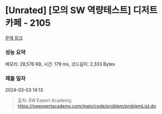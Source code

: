 # [Unrated] [모의 SW 역량테스트] 디저트 카페 - 2105 

[문제 링크](https://swexpertacademy.com/main/code/problem/problemDetail.do?contestProbId=AV5VwAr6APYDFAWu) 

### 성능 요약

메모리: 28,576 KB, 시간: 179 ms, 코드길이: 2,333 Bytes

### 제출 일자

2024-03-03 14:13



> 출처: SW Expert Academy, https://swexpertacademy.com/main/code/problem/problemList.do